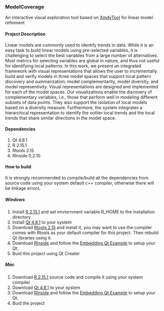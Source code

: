 ### ModelCoverage

An interactive visual exploration tool based on [XmdvTool](http://davis.wpi.edu/xmdv/) for linear model refinment

#### Project Description

Linear models are commonly used to identify trends in data. While it is an easy task to build linear models using pre-selected variables, it is challenging to select the best variables from a large number of alternatives. Most metrics for selecting variables are global in nature, and thus not useful for identifying local patterns. In this work, we present an integrated framework with visual representations that allows the user to incrementally build and verify models in three model spaces that support local pattern discovery and summarization: model complementarity, model diversity, and model representivity. Visual representations are designed and implemented for each of the model spaces. Our visualizations enable the discovery of complementary variables, i.e., those that perform well in modeling different subsets of data points. They also support the isolation of local models based on a diversity measure. Furthermore, the system integrates a hierarchical representation to identify the outlier local trends and the local trends that share similar directions in the model space.

#### Dependencies

1. Qt 4.8.1
2. R 2.15.1
3. Rtools 2.15
4. RInside 0.2.10

#### How to build

It is strongly recommended to compile/build all the dependencies from source code using your system default c++ compiler, otherwise there will be linkage errors.

##### Windows

1. Install [R 2.15.1](http://cran.us.r-project.org/) and set enviornment variable R_HOME to the installation directory
2. Install [Qt 4.8.1](https://download.qt.io/archive/qt/4.8/4.8.1/) to your system
3. Download [Rtools 2.15](https://cran.r-project.org/bin/windows/Rtools/) and install it, you may want to use the compiler comes with Rtools as your default compiler for this project. Then rebuild Qt libraries using it.
4. Download [RInside](http://dirk.eddelbuettel.com/code/rinside.html) and follow the [Embedding Qt Example](http://dirk.eddelbuettel.com/blog/2011/03/25#rinside_and_qt) to setup your Qt.
5. Buid this project using Qt Creater

##### Mac

1. Download [R 2.15.1](http://cran.us.r-project.org/) source code and compile it using your system compiler
2. Download [Qt 4.8.1](https://download.qt.io/archive/qt/4.8/4.8.1/) to your system
4. Download [RInside](http://dirk.eddelbuettel.com/code/rinside.html) and follow the [Embedding Qt Example](http://dirk.eddelbuettel.com/blog/2011/03/25#rinside_and_qt) to setup your Qt.
5. Buid the project
